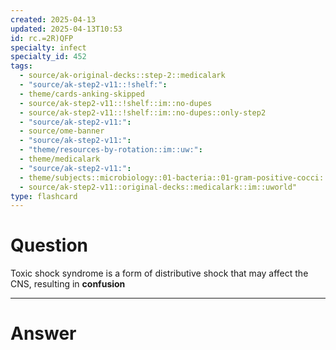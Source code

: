 ```yaml
---
created: 2025-04-13
updated: 2025-04-13T10:53
id: rc.=2R)QFP
specialty: infect
specialty_id: 452
tags:
  - source/ak-original-decks::step-2::medicalark
  - "source/ak-step2-v11::!shelf:": 
  - theme/cards-anking-skipped
  - source/ak-step2-v11::!shelf::im::no-dupes
  - source/ak-step2-v11::!shelf::im::no-dupes::only-step2
  - "source/ak-step2-v11:": 
  - source/ome-banner
  - "source/ak-step2-v11:": 
  - "theme/resources-by-rotation::im::uw:": 
  - theme/medicalark
  - "source/ak-step2-v11:": 
  - theme/subjects::microbiology::01-bacteria::01-gram-positive-cocci::staph-aureus::toxic-shock-syndrome
  - source/ak-step2-v11::original-decks::medicalark::im::uworld"
type: flashcard
---
```


# Question
Toxic shock syndrome is a form of distributive shock that may affect the CNS, resulting in **confusion**

---

# Answer

